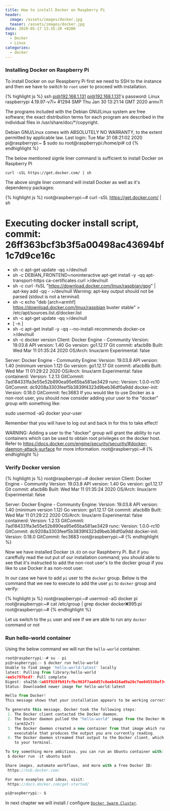 ```yaml
---
title: How to install Docker on Raspberry Pi
header:
  image: /assets/images/docker.jpg
  teaser: /assets/images/docker.jpg
date: 2020-05-17 13:35:20 +0200
tags: 
  - Docker
  - Linux
categories: 
  - docker
---
```


### Installing Docker on Raspberry Pi

To install Docker on our Reaspberry Pi first we need to SSH to the instance and then we have to switch to `root` user to proceed with installation. 

{% highlight js %}
ssh pi@192.168.1.131
pi@192.168.1.131's password:
Linux raspberrypi 4.19.97-v7l+ #1294 SMP Thu Jan 30 13:21:14 GMT 2020 armv7l

The programs included with the Debian GNU/Linux system are free software;
the exact distribution terms for each program are described in the
individual files in /usr/share/doc/*/copyright.

Debian GNU/Linux comes with ABSOLUTELY NO WARRANTY, to the extent
permitted by applicable law.
Last login: Tue Mar 31 08:21:02 2020
pi@raspberrypi:~ $ sudo su
root@raspberrypi:/home/pi# cd
{% endhighlight %}

The below mentioned signle liner command is sufficient to install Docker on Raspberry PI

`` curl -sSL https://get.docker.com/ | sh ``

The above single liner command will install Docker as well as it's dependency packages:

{% highlight js %}
root@raspberrypi:~# curl -sSL https://get.docker.com/ | sh
# Executing docker install script, commit: 26ff363bcf3b3f5a00498ac43694bf1c7d9ce16c
+ sh -c apt-get update -qq >/dev/null
+ sh -c DEBIAN_FRONTEND=noninteractive apt-get install -y -qq apt-transport-https ca-certificates curl >/dev/null
+ sh -c curl -fsSL "https://download.docker.com/linux/raspbian/gpg" | apt-key add -qq - >/dev/null
Warning: apt-key output should not be parsed (stdout is not a terminal)
+ sh -c echo "deb [arch=armhf] https://download.docker.com/linux/raspbian buster stable" > /etc/apt/sources.list.d/docker.list
+ sh -c apt-get update -qq >/dev/null
+ [ -n  ]
+ sh -c apt-get install -y -qq --no-install-recommends docker-ce >/dev/null
+ sh -c docker version
Client: Docker Engine - Community
 Version:           19.03.8
 API version:       1.40
 Go version:        go1.12.17
 Git commit:        afacb8b
 Built:             Wed Mar 11 01:35:24 2020
 OS/Arch:           linux/arm
 Experimental:      false

Server: Docker Engine - Community
 Engine:
  Version:          19.03.8
  API version:      1.40 (minimum version 1.12)
  Go version:       go1.12.17
  Git commit:       afacb8b
  Built:            Wed Mar 11 01:29:22 2020
  OS/Arch:          linux/arm
  Experimental:     false
 containerd:
  Version:          1.2.13
  GitCommit:        7ad184331fa3e55e52b890ea95e65ba581ae3429
 runc:
  Version:          1.0.0-rc10
  GitCommit:        dc9208a3303feef5b3839f4323d9beb36df0a9dd
 docker-init:
  Version:          0.18.0
  GitCommit:        fec3683
If you would like to use Docker as a non-root user, you should now consider
adding your user to the "docker" group with something like:

  sudo usermod -aG docker your-user

Remember that you will have to log out and back in for this to take effect!

WARNING: Adding a user to the "docker" group will grant the ability to run
         containers which can be used to obtain root privileges on the
         docker host.
         Refer to https://docs.docker.com/engine/security/security/#docker-daemon-attack-surface
         for more information.
root@raspberrypi:~#
{% endhighlight %}

### Verify Docker version

{% highlight js %}
root@raspberrypi:~# docker version
Client: Docker Engine - Community
 Version:           19.03.8
 API version:       1.40
 Go version:        go1.12.17
 Git commit:        afacb8b
 Built:             Wed Mar 11 01:35:24 2020
 OS/Arch:           linux/arm
 Experimental:      false

Server: Docker Engine - Community
 Engine:
  Version:          19.03.8
  API version:      1.40 (minimum version 1.12)
  Go version:       go1.12.17
  Git commit:       afacb8b
  Built:            Wed Mar 11 01:29:22 2020
  OS/Arch:          linux/arm
  Experimental:     false
 containerd:
  Version:          1.2.13
  GitCommit:        7ad184331fa3e55e52b890ea95e65ba581ae3429
 runc:
  Version:          1.0.0-rc10
  GitCommit:        dc9208a3303feef5b3839f4323d9beb36df0a9dd
 docker-init:
  Version:          0.18.0
  GitCommit:        fec3683
root@raspberrypi:~#
{% endhighlight %}

Now we have installed Docker `19.03` on our Rasphberry Pi. But if you careffully read the out put of our installation command; you should able to see that it's instructed to add the non-root user's to the docker group if you like to use Docker it as non-root user.

In our case we have to add `pi` user to the `docker` group. Below is the command that we nee to execute to add the user `pi` to `docker` group and verify:

{% highlight js %}
root@raspberrypi:~# usermod -aG docker pi
root@raspberrypi:~# cat /etc/group | grep docker
docker:x:995:pi
root@raspberrypi:~#
{% endhighlight %}

Let us switch to the `pi` user and see if we are able to run any `docker` command or not

### Run hello-world container

Using the below command we will run the `hello-world` container.

```javascript
root@raspberrypi:~# su - pi
pi@raspberrypi:~ $ docker run hello-world
Unable to find image 'hello-world:latest' locally
latest: Pulling from library/hello-world
4ee5c797bcd7: Pull complete
Digest: sha256:6a65f928fb91fcfbc963f7aa6d57c8eeb426ad9a20c7ee045538ef34847f44f1
Status: Downloaded newer image for hello-world:latest

Hello from Docker!
This message shows that your installation appears to be working correctly.

To generate this message, Docker took the following steps:
 1. The Docker client contacted the Docker daemon.
 2. The Docker daemon pulled the "hello-world" image from the Docker Hub.
    (arm32v7)
 3. The Docker daemon created a new container from that image which runs the
    executable that produces the output you are currently reading.
 4. The Docker daemon streamed that output to the Docker client, which sent it
    to your terminal.

To try something more ambitious, you can run an Ubuntu container with:
 $ docker run -it ubuntu bash

Share images, automate workflows, and more with a free Docker ID:
 https://hub.docker.com/

For more examples and ideas, visit:
 https://docs.docker.com/get-started/

pi@raspberrypi:~ $
```

In next chapter we will install / configure [`Docker Swarm Cluster`](https://www.linuxfunda.com/docker/Docker-Swarm-Cluster-on-Raspberry-Pi/). 
